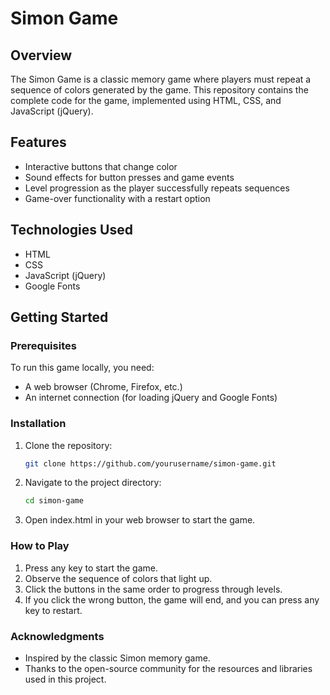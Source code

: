 # Simon Game

## Overview

The Simon Game is a classic memory game where players must repeat a sequence of colors generated by the game. This repository contains the complete code for the game, implemented using HTML, CSS, and JavaScript (jQuery).

## Features

- Interactive buttons that change color
- Sound effects for button presses and game events
- Level progression as the player successfully repeats sequences
- Game-over functionality with a restart option

## Technologies Used

- HTML
- CSS
- JavaScript (jQuery)
- Google Fonts

## Getting Started

### Prerequisites

To run this game locally, you need:

- A web browser (Chrome, Firefox, etc.)
- An internet connection (for loading jQuery and Google Fonts)

### Installation

1. Clone the repository:
   ```bash
   git clone https://github.com/yourusername/simon-game.git
   ```
2. Navigate to the project directory:
   ```bash
   cd simon-game
   ```
3. Open index.html in your web browser to start the game.

### How to Play

1. Press any key to start the game.
2. Observe the sequence of colors that light up.
3. Click the buttons in the same order to progress through levels.
4. If you click the wrong button, the game will end, and you can press any key to restart.

### Acknowledgments

- Inspired by the classic Simon memory game.
- Thanks to the open-source community for the resources and libraries used in this project.

